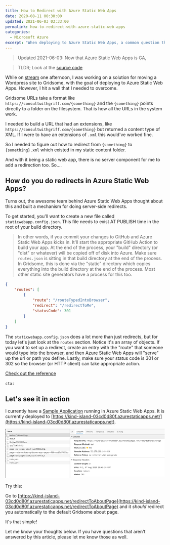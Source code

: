 ```yaml
---
title: How to Redirect with Azure Static Web Apps
date: 2020-08-11 00:30:00
updated: 2021-06-03 03:33:00
permalink: how-to-redirect-with-azure-static-web-apps
categories:
  - Microsoft Azure
excerpt: "When deploying to Azure Static Web Apps, a common question that comes up is \"How do I do 301 redirects?\".  Let's explore how in this simple tutorial."
---
```


> Updated 2021-06-03: Now that Azure Static Web Apps is GA, 

> TLDR; Look at the [source code](https://github.com/1kevgriff/azure-static-web-apps-routing)

While on [stream](https://www.twitch.tv/1kevgriff) one afternoon, I was working on a solution for moving a Wordpress site to Gridsome, with the goal of deploying to Azure Static Web Apps.  However, I hit a wall that I needed to overcome.

Gridsome URLs take a format like `https://consultwithgriff.com/{something}` and the `{something}` points directly to a folder on the filesystem.  That is how all the URLs in the system work.

I needed to build a URL that had an extensions, like `https://consultwithgriff.com/{something}` but returned a content type of XML.  If I were to have an extensions of `.xml` this would've worked fine.  

So I needed to figure out how to redirect from `{something}` to `{something}.xml` which existed in my static content folder.

And with it being a static web app, there is no server component for me to add a redirection too. So....

## How do you do redirects in Azure Static Web Apps?

Turns out, the awesome team behind Azure Static Web Apps thought about this and built a mechanism for doing server-side redirects.

To get started, you'll want to create a new file called `staticwebapp.config.json`.  This file needs to exist AT PUBLISH time in the root of your build directory.

> In other words, if you commit your changes to GitHub and Azure Static Web Apps kicks in.  It'll start the appropriate GitHub Action to build your app.  At the end of the process, your "build" directory (or "dist" or whatever) will be copied off of disk into Azure.  Make sure `routes.json` is sitting in that build directory at the end of the process.  In Gridsome, this is done via the "static" directory which copies everything into the build directory at the end of the process.  Most other static site generators have a process for this too. 

```json
{
    "routes": [
        {
            "route": "/routeTypedIntoBrowser",
            "redirect": "/redirectToMe",
            "statusCode": 301
        }
    ]
}
```

The `staticwebapp.config.json` does a lot more than just redirects, but for today let's just look at the `routes` section.  Notice it's an array of objects.  If you want to set up a redirect, create an entry with the "route" that someone would type into the browser, and then Azure Static Web Apps will "serve" up the url or path you define.  Lastly, make sure your status code is 301 or 302 so the browser (or HTTP client) can take appropriate action.

[Check out the reference](https://docs.microsoft.com/en-us/azure/static-web-apps/configuration)

`cta:`

## Let's see it in action

I currently have a [Sample Application](https://github.com/1kevgriff/azure-static-web-apps-routing) running in Azure Static Web Apps.  It is currently deployed to [https://kind-island-03cd0d80f.azurestaticapps.net/](https://kind-island-03cd0d80f.azurestaticapps.net).

![Sample request](./images/azure-static-app-routing-001.png)

Try this:

Go to [https://kind-island-03cd0d80f.azurestaticapps.net/redirectToAboutPage](https://kind-island-03cd0d80f.azurestaticapps.net/redirectToAboutPage) and it *should* redirect you automatically to the default Gridsome about page.

It's that simple!

Let me know your thoughts below.  If you have questions that aren't answered by this article, please let me know those as well.
